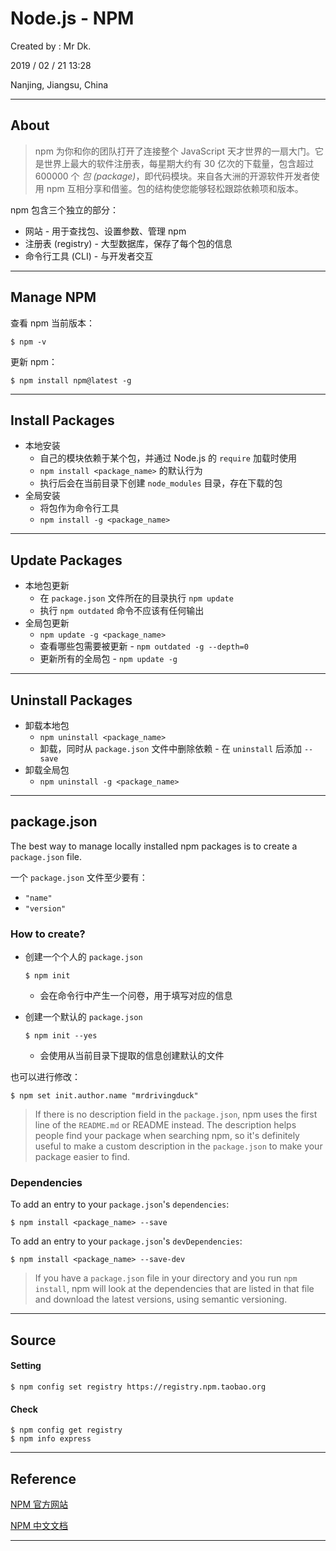 # Node.js - NPM

Created by : Mr Dk.

2019 / 02 / 21 13:28

Nanjing, Jiangsu, China

---

## About

> npm 为你和你的团队打开了连接整个 JavaScript 天才世界的一扇大门。它是世界上最大的软件注册表，每星期大约有 30 亿次的下载量，包含超过 600000 个 *包 (package)*，即代码模块。来自各大洲的开源软件开发者使用 npm 互相分享和借鉴。包的结构使您能够轻松跟踪依赖项和版本。

npm 包含三个独立的部分：

* 网站 - 用于查找包、设置参数、管理 npm
* 注册表 (registry) - 大型数据库，保存了每个包的信息
* 命令行工具 (CLI) - 与开发者交互

---

## Manage NPM

查看 npm 当前版本：

```console
$ npm -v
```

更新 npm：

```console
$ npm install npm@latest -g
```

---

## Install Packages

* 本地安装
  * 自己的模块依赖于某个包，并通过 Node.js 的 `require` 加载时使用
  * `npm install <package_name>` 的默认行为
  * 执行后会在当前目录下创建 `node_modules` 目录，存在下载的包
* 全局安装
  * 将包作为命令行工具
  * `npm install -g <package_name>`

---

## Update Packages

* 本地包更新
  * 在 `package.json` 文件所在的目录执行 `npm update`
  * 执行 `npm outdated` 命令不应该有任何输出
* 全局包更新
  * `npm update -g <package_name>`
  * 查看哪些包需要被更新 - `npm outdated -g --depth=0`
  * 更新所有的全局包 - `npm update -g`

---

## Uninstall Packages

* 卸载本地包
  * `npm uninstall <package_name>`
  * 卸载，同时从 `package.json` 文件中删除依赖 - 在 `uninstall` 后添加 `--save`
* 卸载全局包
  * `npm uninstall -g <package_name>`

---

## package.json

The best way to manage locally installed npm packages is to create a `package.json` file.

一个 `package.json` 文件至少要有：

* `"name"`
* `"version"`

### How to create?

* 创建一个个人的 `package.json`

  ```console
  $ npm init
  ```

  * 会在命令行中产生一个问卷，用于填写对应的信息

* 创建一个默认的 `package.json`

  ```console
  $ npm init --yes
  ```

  * 会使用从当前目录下提取的信息创建默认的文件

也可以进行修改：

```console
$ npm set init.author.name "mrdrivingduck"
```

>If there is no description field in the `package.json`, npm uses the first line of the `README.md` or README instead. The description helps people find your package when searching npm, so it's definitely useful to make a custom description in the `package.json` to make your package easier to find.

### Dependencies

To add an entry to your `package.json`'s `dependencies`:

```console
$ npm install <package_name> --save
```

To add an entry to your `package.json`'s `devDependencies`:

```console
$ npm install <package_name> --save-dev
```

> If you have a `package.json` file in your directory and you run `npm install`, npm will look at the dependencies that are listed in that file and download the latest versions, using semantic versioning.

---

## Source

#### Setting

```console
$ npm config set registry https://registry.npm.taobao.org
```

#### Check

```console
$ npm config get registry
$ npm info express
```

---

## Reference

[NPM 官方网站](https://www.npmjs.com/)

[NPM 中文文档](https://www.npmjs.cn/)

---

